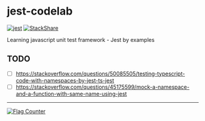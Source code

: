 # jest-codelab

[![jest](https://jestjs.io/img/jest-badge.svg)](https://github.com/facebook/jest)
[![StackShare](http://img.shields.io/badge/tech-stack-0690fa.svg?style=flat)](https://stackshare.io/mrdulin/jest-codelab)

Learning javascript unit test framework - Jest by examples

## TODO

- [ ] https://stackoverflow.com/questions/50085505/testing-typescript-code-with-namespaces-by-jest-ts-jest
- [ ] https://stackoverflow.com/questions/45175599/mock-a-namespace-and-a-function-with-same-name-using-jest

---

<a href="https://info.flagcounter.com/ab0j"><img src="https://s11.flagcounter.com/count2/ab0j/bg_FFFFFF/txt_000000/border_CCCCCC/columns_5/maxflags_30/viewers_0/labels_1/pageviews_1/flags_0/percent_0/" alt="Flag Counter" border="0"></a>
